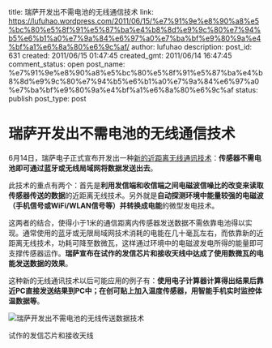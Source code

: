 title: 瑞萨开发出不需电池的无线通信技术
link: https://lufuhao.wordpress.com/2011/06/15/%e7%91%9e%e8%90%a8%e5%bc%80%e5%8f%91%e5%87%ba%e4%b8%8d%e9%9c%80%e7%94%b5%e6%b1%a0%e7%9a%84%e6%97%a0%e7%ba%bf%e9%80%9a%e4%bf%a1%e6%8a%80%e6%9c%af/
author: lufuhao
description: 
post_id: 631
created: 2011/06/15 01:47:45
created_gmt: 2011/06/14 16:47:45
comment_status: open
post_name: %e7%91%9e%e8%90%a8%e5%bc%80%e5%8f%91%e5%87%ba%e4%b8%8d%e9%9c%80%e7%94%b5%e6%b1%a0%e7%9a%84%e6%97%a0%e7%ba%bf%e9%80%9a%e4%bf%a1%e6%8a%80%e6%9c%af
status: publish
post_type: post

# 瑞萨开发出不需电池的无线通信技术

6月14日，瑞萨电子正式宣布开发出一种[新的近距离无线通讯技术](http://japan.renesas.com/press/news/2011/news20110614.jsp)：**传感器不需电池即可通过蓝牙或无线局域网将数据发送出去**。 

此技术的重点有两个：首先是**利用发信端和收信端之间电磁波信噪比的改变来读取传感器传送的数据**的近距离无线技术。另外就是**自动探测环境中能量较强的电磁波（手机信号或WiFi/WLAN信号等）并转换成电能**的微型发电技术。 

这两者的结合，使得小于1米的通信距离内传感器发送数据不需依靠电池得以实现。通常使用的蓝牙或无限局域网技术消耗的电能在几十毫瓦左右，而依靠新的近距离无线技术，功耗可降至数微瓦，这样通过环境中的电磁波发电所得的能量即可支撑传感器运作。**瑞萨宣布在试作的发信芯片和接收天线中达成了使用数微瓦的电能发送数据的效果**。 

这种新的无线通讯技术以后可能应用的例子有：**使用电子计算器计算得出结果后靠近PC直接发送结果到PC中；在创可贴上加入温度传感器，用智能手机实时监控体温数据等**。 

![瑞萨开发出不需电池的无线传送数据技术](http://news.mydrivers.com/Img/20110614/S04525098.jpg)

试作的发信芯片和接收天线